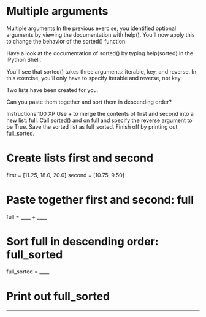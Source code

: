 # Multiple arguments

Multiple arguments
In the previous exercise, you identified optional arguments by viewing the documentation with help(). You'll now apply this to change the behavior of the sorted() function.

Have a look at the documentation of sorted() by typing help(sorted) in the IPython Shell.

You'll see that sorted() takes three arguments: iterable, key, and reverse. In this exercise, you'll only have to specify iterable and reverse, not key.

Two lists have been created for you.

Can you paste them together and sort them in descending order?

Instructions
100 XP
Use + to merge the contents of first and second into a new list: full.
Call sorted() and on full and specify the reverse argument to be True. Save the sorted list as full_sorted.
Finish off by printing out full_sorted.



# Create lists first and second
first = [11.25, 18.0, 20.0]
second = [10.75, 9.50]

# Paste together first and second: full
full = ____ + ____

# Sort full in descending order: full_sorted
full_sorted = ____

# Print out full_sorted
____